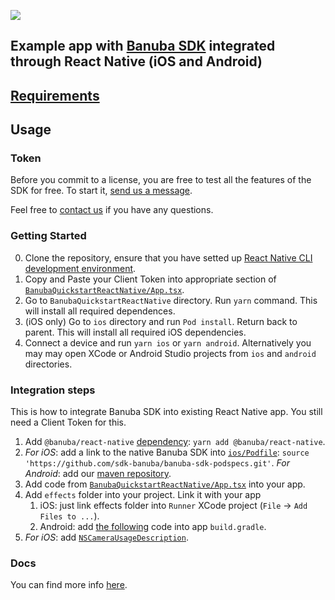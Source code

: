 [![](https://www.banuba.com/hubfs/Banuba_November2018/Images/Banuba%20SDK.png)](https://docs.banuba.com/)

## Example app with [Banuba SDK](https://docs.banuba.com/)  integrated through React Native (iOS and Android)


## [Requirements](https://docs.banuba.com/face-ar-sdk-v1/overview/system_requirements)

## Usage

### Token
Before you commit to a license, you are free to test all the features of the SDK for free. To start it, [send us a message](https://www.banuba.com/facear-sdk/face-filters#form).  


Feel free to [contact us](https://docs.banuba.com/face-ar-sdk-v1/support) if you have any questions.

### Getting Started

0. Clone the repository, ensure that you have setted up [React Native CLI development environment](https://reactnative.dev/docs/environment-setup).
1. Copy and Paste your Client Token into appropriate section of [`BanubaQuickstartReactNative/App.tsx`](BanubaQuickstartReactNative/App.tsx#L11).
2. Go to `BanubaQuickstartReactNative` directory. Run `yarn` command. This will install all required dependences.
3. (iOS only) Go to `ios` directory and run `Pod install`. Return back to parent. This will install all required iOS dependencies.
4. Connect a device and run `yarn ios` or `yarn android`. Alternatively you may may open XCode or Android Studio projects from
`ios` and `android` directories.

### Integration steps

This is how to integrate Banuba SDK into existing React Native app. You still need a Client Token for this.

1. Add `@banuba/react-native` [dependency](https://www.npmjs.com/package/@banuba/react-native): `yarn add @banuba/react-native`.
2. *For iOS*: add a link to the native Banuba SDK into [`ios/Podfile`](BanubaQuickstartReactNative/ios/Podfile#L4): `source 'https://github.com/sdk-banuba/banuba-sdk-podspecs.git'`.
    *For Android*: add our [maven repository](BanubaQuickstartReactNative/android/build.gradle#L28).
3. Add code from [`BanubaQuickstartReactNative/App.tsx`](BanubaQuickstartReactNative/App.tsx) into your app.
4. Add `effects` folder into your project. Link it with your app
    1. iOS: just link effects folder into `Runner` XCode project (`File` -> `Add Files to ...`).
    2. Android: add [the following](BanubaQuickstartReactNative/android/app/build.gradle#L172) code into app `build.gradle`. 
5. *For iOS*: add [`NSCameraUsageDescription`](BanubaQuickstartReactNative/ios/BanubaQuickstartReactNative/Info.plist#L39).

### Docs
You can find more info [here](https://docs.banuba.com/).
